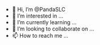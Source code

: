 - 👋 Hi, I’m @PandaSLC
- 👀 I’m interested in ...
- 🌱 I’m currently learning ...
- 💞️ I’m looking to collaborate on ...
- 📫 How to reach me ...

<!---
PandaSLC/PandaSLC is a ✨ special ✨ repository because its `README.md` (this file) appears on your GitHub profile.
You can click the Preview link to take a look at your changes.
--->
